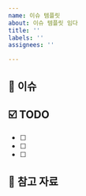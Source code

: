 ```yaml
---
name: 이슈 템플릿
about: 이슈 템플릿 임다
title: ''
labels: ''
assignees: ''

---
```


## 👀 이슈 

## ☑️ TODO
- [ ] 
- [ ] 
- [ ] 

## 📂 참고 자료
